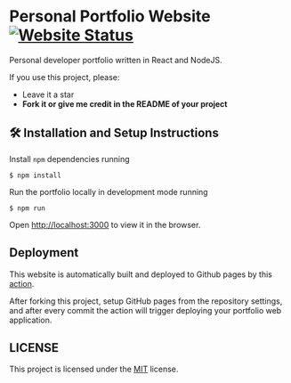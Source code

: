 # Personal Portfolio Website [![Website Status](https://img.shields.io/website-up-down-green-red/https/mspronesti.github.io.svg?label=Website%20status)](https://mspronesti.github.io)&nbsp;


Personal developer portfolio written in React and NodeJS.

If you use this project, please:
* Leave it a star
* **Fork it or give me credit in the README of your project**

## 🛠 Installation and Setup Instructions

Install `npm` dependencies running

```shell
$ npm install
```

Run the portfolio locally in development mode running

```shell
$ npm run
```

Open [http://localhost:3000](http://localhost:3000) to view it in the browser.

## Deployment
This website is automatically built and deployed to Github pages by this [action](https://github.com/mspronesti/mspronesti.github.io/blob/master/.github/workflows/gh-pages-publish.yml).

After forking this project, setup GitHub pages from the repository settings, and after every commit the action will trigger deploying your portfolio web application.

## LICENSE
This project is licensed under the [MIT](https://github.com/mspronesti/mspronesti.github.io/blob/master/LICENSE) license.

